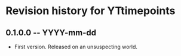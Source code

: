 # Revision history for YTtimepoints

## 0.1.0.0 -- YYYY-mm-dd

* First version. Released on an unsuspecting world.
